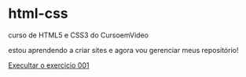 # html-css
 curso de HTML5 e CSS3 do CursoemVideo

 
 estou aprendendo a criar sites e agora vou gerenciar meus repositório!

<a href="https://digo-nery.github.io/html-css/ex001/">Execultar o exercicio 001</a>